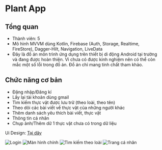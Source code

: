 # Plant App

## Tổng quan
- Thành viên: 5
- Mô hình MVVM dùng Kotlin, Firebase (Auth, Storage, Realtime, FireStore), Dagger-Hilt, Navigation, LiveData
- Đây là đồ án môn trình ứng dụng trên thiết bị di động Android tại trường và đang được hoàn thiện. Vì chưa có được kinh nghiệm nên có thể còn mắc một số lỗi trong đồ án. Đồ án chỉ mang tính chất tham khảo.

## Chức năng cơ bản
- Đăng nhập/Đăng kí
- Lấy lại tài khoản dùng gmail
- Tìm kiếm thực vật được lưu trữ (theo loài, theo tên)
- Theo dõi các bài viết về thực vật của những người khác
- Thêm danh sách yêu thích bài viết, thực vật
- Thông tin cá nhân
- Chụp ảnh/Thêm dữ 1 thực vật chưa có trong dữ liệu

Ui Design: [Tại dây](https://www.figma.com/file/6yPIaQjGsC3lNDMaRxxl4X/Plant-App---K19?node-id=8%3A274&t=EzilWZKWAh0V5I8h-1)

![Login](https://firebasestorage.googleapis.com/v0/b/plant-app-freebies.appspot.com/o/demo%2FScreenshot_20230408-192346.png?alt=media&token=38c797f1-846b-4444-85f3-e68128b2835b)
![Màn hình chính](https://firebasestorage.googleapis.com/v0/b/plant-app-freebies.appspot.com/o/demo%2FScreenshot_20230408-192212.png?alt=media&token=a7ba132b-9d9d-4242-bbe8-ac86b7536368)
![Tìm kiếm theo loài](https://firebasestorage.googleapis.com/v0/b/plant-app-freebies.appspot.com/o/demo%2FScreenshot_20230408-192226.png?alt=media&token=a1f07cc9-9a70-4cf1-be6c-a509d98948ba)
![Trang cá nhân](https://firebasestorage.googleapis.com/v0/b/plant-app-freebies.appspot.com/o/demo%2FScreenshot_20230408-192220.png?alt=media&token=ee7ddc4c-2a0c-4d44-a9aa-7b5761e90f45)
